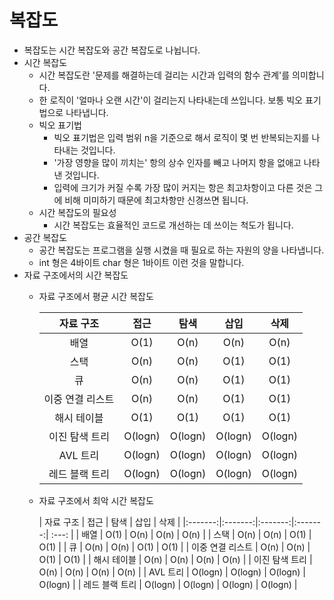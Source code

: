 복잡도
=
- 복잡도는 시간 복잡도와 공간 복잡도로 나뉩니다.
- 시간 복잡도
  - 시간 복잡도란 '문제를 해결하는데 걸리는 시간과 입력의 함수 관계'를 의미합니다.
  - 한 로직이 '얼마나 오랜 시간'이 걸리는지 나타내는데 쓰입니다. 보통 빅오 표기법으로 나타냅니다.
  - 빅오 표기법
    - 빅오 표기법은 입력 범위 n을 기준으로 해서 로직이 몇 번 반복되는지를 나타내는 것입니다.
    - '가장 영향을 많이 끼치는' 항의 상수 인자를 빼고 나머지 항을 없애고 나타낸 것입니다.
    - 입력에 크기가 커질 수록 가장 많이 커지는 항은 최고차항이고 다른 것은 그에 비해 미미하기 때문에 최고차항만 신경쓰면 됩니다.
  - 시간 복잡도의 필요성
    - 시간 복잡도는 효율적인 코드로 개선하는 데 쓰이는 척도가 됩니다.
- 공간 복잡도
  - 공간 복잡도는 프로그램을 실행 시켰을 때 필요로 하는 자원의 양을 나타냅니다.
  - int 형은 4바이트 char 형은 1바이트 이런 것을 말합니다.
- 자료 구조에서의 시간 복잡도
  - 자료 구조에서 평균 시간 복잡도

      | 자료 구조 |   접근    |   탐색    |   삽입    |   삭제    |
      |:-------:|:-------:|:-------:|:-------:| :---: |
      | 배열 |  O(1)   |  O(n)   |  O(n)   |  O(n)   |
      | 스택 |  O(n)   |  O(n)   |  O(1)   |  O(1)   |
      | 큐 |  O(n)   |  O(n)   |  O(1)   |  O(1)   |
      | 이중 연결 리스트 |  O(n)   |  O(n)   |  O(1)   |  O(1)   |
      | 해시 테이블 |  O(1)   |  O(1)   |  O(1)   |  O(1)   |
      | 이진 탐색 트리 | O(logn) | O(logn) | O(logn) | O(logn) |
      | AVL 트리 | O(logn) | O(logn) | O(logn) | O(logn) |
      | 레드 블랙 트리 | O(logn) | O(logn) | O(logn) | O(logn) |
  - 자료 구조에서 최악 시간 복잡도

      | 자료 구조 |   접근    |   탐색    |   삽입    |   삭제    |
            |:-------:|:-------:|:-------:|:-------:| :---: |
      | 배열 |  O(1)   |  O(n)   |  O(n)   |  O(n)   |
      | 스택 |  O(n)   |  O(n)   |  O(1)   |  O(1)   |
      | 큐 |  O(n)   |  O(n)   |  O(1)   |  O(1)   |
      | 이중 연결 리스트 |  O(n)   |  O(n)   |  O(1)   |  O(1)   |
      | 해시 테이블 |  O(n)   |  O(n)   |  O(n)   |  O(n)   |
      | 이진 탐색 트리 |  O(n)   |  O(n)   |  O(n)   |  O(n)   |
      | AVL 트리 | O(logn) | O(logn) | O(logn) | O(logn) |
      | 레드 블랙 트리 | O(logn) | O(logn) | O(logn) | O(logn) |